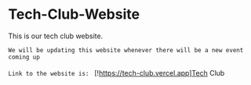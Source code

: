 # Tech-Club-Website
This is our tech club website.

``We will be updating this website whenever there will be a new event coming up`` <br><br>
```Link to the website is: ```
[!https://tech-club.vercel.app]Tech Club
